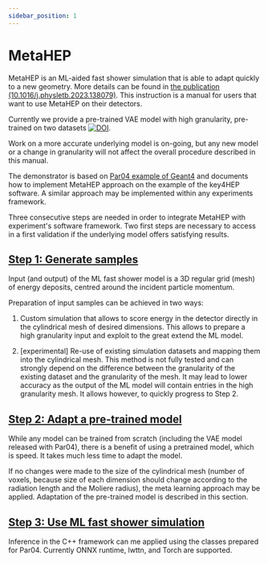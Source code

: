 ```yaml
---
sidebar_position: 1
---
```


# MetaHEP

MetaHEP is an ML-aided fast shower simulation that is able to adapt quickly to a new geometry. More details can be found in [the publication (10.1016/j.physletb.2023.138079)](https://doi.org/10.1016/j.physletb.2023.138079). This instruction is a manual for users that want to use MetaHEP on their detectors.

Currently we provide a pre-trained VAE model with high granularity, pre-trained on two datasets [![DOI](https://zenodo.org/badge/DOI/10.5281/zenodo.6082201.svg)](https://doi.org/10.5281/zenodo.6082201).

Work on a more accurate underlying model is on-going, but any new model or a change in granularity will not affect the overall procedure described in this manual.

The demonstrator is based on [Par04 example of Geant4](https://gitlab.cern.ch/geant4/geant4/-564/tree/master/examples/extended/parameterisations/Par04) and documents how to implement MetaHEP approach on the example of the key4HEP software. A similar approach may be implemented within any experiments framework.

Three consecutive steps are needed in order to integrate MetaHEP with experiment's software framework. Two first steps are necessary to access in a first validation if the underlying model offers satisfying results.

## [Step 1: Generate samples](../Step01_generate)

Input (and output) of the ML fast shower model is a 3D regular grid (mesh) of energy deposits, centred around the incident particle momentum.

Preparation of input samples can be achieved in two ways:

1) Custom simulation that allows to score energy in the detector directly in the cylindrical mesh of desired dimensions. This allows to prepare a high granularity input and exploit to the great extend the ML model.

2) [experimental] Re-use of existing simulation datasets and mapping them into the cylindrical mesh. This method is not fully tested and can strongly depend on the difference between the granularity of the existing dataset and the granularity of the mesh. It may lead to lower accuracy as the output of the ML model will contain entries in the high granularity mesh. It allows however, to quickly progress to Step 2.

## [Step 2: Adapt a pre-trained model](../Step02_adapt)

While any model can be trained from scratch (including the VAE model released with Par04), there is a benefit of using a pretrained model, which is speed. It takes much less time to adapt the model.

If no changes were made to the size of the cylindrical mesh (number of voxels, because size of each dimension should change according to the radiation length and the Moliere radius), the meta learning approach may be applied. Adaptation of the pre-trained model is described in this section.

## [Step 3: Use ML fast shower simulation](../Step03_use)

Inference in the C++ framework can me applied using the classes prepared for Par04. Currently ONNX runtime, lwttn, and Torch are supported.